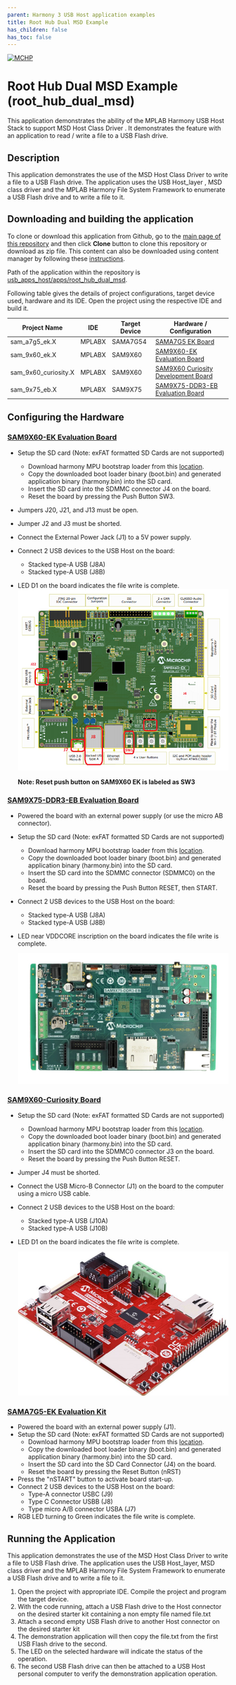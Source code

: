```yaml
---
parent: Harmony 3 USB Host application examples
title: Root Hub Dual MSD Example 
has_children: false
has_toc: false
---
```


[![MCHP](https://www.microchip.com/ResourcePackages/Microchip/assets/dist/images/logo.png)](https://www.microchip.com)

# Root Hub Dual MSD Example (root_hub_dual_msd)

This application demonstrates the ability of the MPLAB Harmony USB Host Stack to support MSD Host Class Driver . It demonstrates the feature with an application to read / write a file to a USB Flash drive.

## Description

This application demonstrates the use of the MSD Host Class Driver to write a file to a USB Flash drive. The application uses the USB Host_layer , MSD class driver and the MPLAB Harmony File System Framework to enumerate a USB Flash drive and to write a file to it.

## Downloading and building the application

To clone or download this application from Github, go to the [main page of this repository](https://github.com/Microchip-MPLAB-Harmony/usb_apps_host) and then click **Clone** button to clone this repository or download as zip file.
This content can also be downloaded using content manager by following these [instructions](https://github.com/Microchip-MPLAB-Harmony/contentmanager/wiki).

Path of the application within the repository is [usb_apps_host/apps/root_hub_dual_msd](https://github.com/Microchip-MPLAB-Harmony/usb_apps_host/tree/master/apps/root_hub_dual_msd).

Following table gives the details of project configurations, target device used, hardware and its IDE. Open the project using the respective IDE and build it. 

| Project Name                    | IDE    | Target Device       | Hardware / Configuration                                                   |
| ------------------------------- | ------ | ------------------- | -------------------------------------------------------------------------- |
| sam_a7g5_ek.X                   | MPLABX | SAMA7G54            | [SAMA7G5 EK Board](#config_21)                                             |
| sam_9x60_ek.X                   | MPLABX | SAM9X60             | [SAM9X60-EK Evaluation Board](#config_9)                                   |
| sam_9x60_curiosity.X            | MPLABX | SAM9X60             | [SAM9X60 Curiosity Development Board](#config_sam9x60_curiosity) |
| sam_9x75_eb.X                   | MPLABX | SAM9X75             | [SAM9X75-DDR3-EB Evaluation Board](#config_22)                             |

## <a name="config_title"></a> Configuring the Hardware

### <a name="config_9"></a> [SAM9X60-EK Evaluation Board](https://www.microchip.com/developmenttools/ProductDetails/DT100126)
- Setup the SD card (Note: exFAT formatted SD Cards are not supported) 
    - Download harmony MPU bootstrap loader from this [location](../../deps/at91bootstrap_sam_9x60_binaries/boot.bin).
    - Copy the downloaded boot loader binary (boot.bin) and generated application binary (harmony.bin) into the SD card.
    - Insert the SD card into the SDMMC connector J4 on the board.
    - Reset the board by pressing the Push Button SW3. 
- Jumpers J20, J21, and J13 must be open.
- Jumper J2 and J3 must be shorted.
- Connect the External Power Jack (J1) to a 5V power supply. 
- Connect 2 USB devices to the USB Host on the board:
    - Stacked type-A USB (J8A)
    - Stacked type-A USB (J8B)
- LED D1 on the board indicates the file write is complete.
    ![SAM9X60-EK Evaluation Board](images/sam9x60_evk.png)

    **Note: Reset push button on SAM9X60 EK is labeled as SW3**

### <a name="config_22"></a> [SAM9X75-DDR3-EB Evaluation Board]()

- Powered the board with an external power supply (or use the micro AB connector).
- Setup the SD card (Note: exFAT formatted SD Cards are not supported) 
    - Download harmony MPU bootstrap loader from this [location](firmware/at91bootstrap_sam_9x75_eb.X/build/binaries/boot.bin).
    - Copy the downloaded boot loader binary (boot.bin) and generated application binary (harmony.bin) into the SD card.
    - Insert the SD card into the SDMMC connector (SDMMC0) on the board.
    - Reset the board by pressing the Push Button RESET, then START. 
- Connect 2 USB devices to the USB Host on the board:
    - Stacked type-A USB (J8A)
    - Stacked type-A USB (J8B)
- LED near VDDCORE inscription on the board indicates the file write is complete.

    ![SAM9X75-DDR3-EB Evaluation Board](images/sam9x75_ddr3_eb.png)

### <a name="#config_sam9x60_curiosity"></a> [SAM9X60-Curiosity Board](https://www.microchip.com/en-us/development-tool/EV40E67A)
- Setup the SD card (Note: exFAT formatted SD Cards are not supported) 
    - Download harmony MPU bootstrap loader from this [location](../../deps/at91bootstrap_sam_9x60_binaries/boot.bin).
    - Copy the downloaded boot loader binary (boot.bin) and generated application binary (harmony.bin) into the SD card.
    - Insert the SD card into the SDMMC0 connector J3 on the board.
    - Reset the board by pressing the Push Button RESET. 
- Jumper J4 must be shorted.
- Connect the USB Micro-B Connector (J1) on the board to the computer using a micro USB cable. 
- Connect 2 USB devices to the USB Host on the board:
    - Stacked type-A USB (J10A)
    - Stacked type-A USB (J10B)
- LED D1 on the board indicates the file write is complete.

    ![SAM9X60-EK Evaluation Board](images/sam9x60_curiosity.png)


### <a name="config_21"></a> [SAMA7G5-EK Evaluation Kit](https://www.microchip.com/en-us/development-tool/EV21H18A)

- Powered the board with an external power supply (J1).
- Setup the SD card (Note: exFAT formatted SD Cards are not supported) 
    - Download harmony MPU bootstrap loader from this [location](../../deps/at91bootstrap_sam_a7g5_binaries/boot.bin).
    - Copy the downloaded boot loader binary (boot.bin) and generated application binary (harmony.bin) into the SD card.
    - Insert the SD card into the SD Card Connector (J4) on the board.
    - Reset the board by pressing the Reset Button (nRST) 
- Press the "nSTART" button to activate board start-up.  
- Connect 2 USB devices to the USB Host on the board:
    - Type-A connector USBC (J9)
    - Type C Connector USBB (J8)
    - Type micro A/B connector USBA (J7)
- RGB LED turning to Green indicates the file write is complete.

## Running the Application

This application demonstrates the use of the MSD Host Class Driver to write a file to USB Flash drive. The application uses the USB Host_layer, MSD class driver and the MPLAB Harmony File System Framework to enumerate a USB Flash drive and to write a file to it.

1. Open the project with appropriate IDE. Compile the project and program the target device.
1. With the code running, attach a USB Flash drive to the Host connector on the desired starter kit containing a non empty file named file.txt
1. Attach a second empty USB Flash drive to another Host connector on the desired starter kit
1. The demonstration application will then copy the file.txt from the first USB Flash drive to the second. 
1. The LED on the selected hardware will indicate the status of the operation. 
1. The second USB Flash drive can then be attached to a USB Host personal computer to verify the demonstration application operation. 